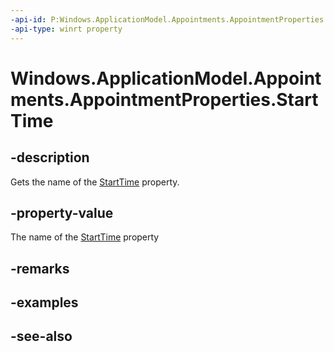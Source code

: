 ----api-id: P:Windows.ApplicationModel.Appointments.AppointmentProperties.StartTime
-api-type: winrt property
---<!-- Property syntaxpublic string StartTime { get; }--># Windows.ApplicationModel.Appointments.AppointmentProperties.StartTime## -descriptionGets the name of the [StartTime](appointment_starttime.md) property.## -property-valueThe name of the [StartTime](appointment_starttime.md) property## -remarks## -examples## -see-also